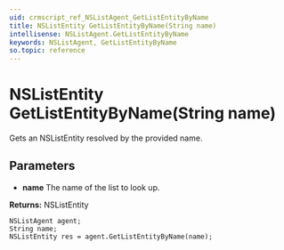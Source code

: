 ```yaml
---
uid: crmscript_ref_NSListAgent_GetListEntityByName
title: NSListEntity GetListEntityByName(String name)
intellisense: NSListAgent.GetListEntityByName
keywords: NSListAgent, GetListEntityByName
so.topic: reference
---
```


# NSListEntity GetListEntityByName(String name)

Gets an NSListEntity resolved by the provided name.

## Parameters

* **name** The name of the list to look up.

**Returns:** NSListEntity

```crmscript
NSListAgent agent;
String name;
NSListEntity res = agent.GetListEntityByName(name);
```

